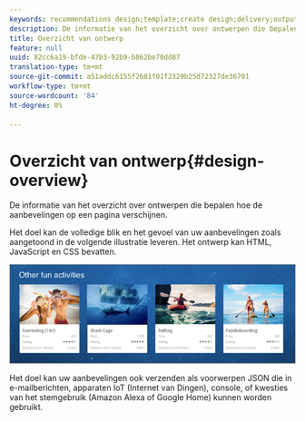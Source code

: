 ```yaml
---
keywords: recommendations design;template;create design;delivery;output
description: De informatie van het overzicht over ontwerpen die bepalen hoe de aanbevelingen op een pagina verschijnen.
title: Overzicht van ontwerp
feature: null
uuid: 82cc6a19-bfde-47b3-92b9-b862be70dd87
translation-type: tm+mt
source-git-commit: a51addc6155f2681f01f2329b25d72327de36701
workflow-type: tm+mt
source-wordcount: '84'
ht-degree: 0%

---
```



# Overzicht van ontwerp{#design-overview}

De informatie van het overzicht over ontwerpen die bepalen hoe de aanbevelingen op een pagina verschijnen.

Het doel kan de volledige blik en het gevoel van uw aanbevelingen zoals aangetoond in de volgende illustratie leveren. Het ontwerp kan HTML, JavaScript en CSS bevatten.

![](assets/velocity_example.png)

Het doel kan uw aanbevelingen ook verzenden als voorwerpen JSON die in e-mailberichten, apparaten IoT (Internet van Dingen), console, of kwesties van het stemgebruik (Amazon Alexa of Google Home) kunnen worden gebruikt.